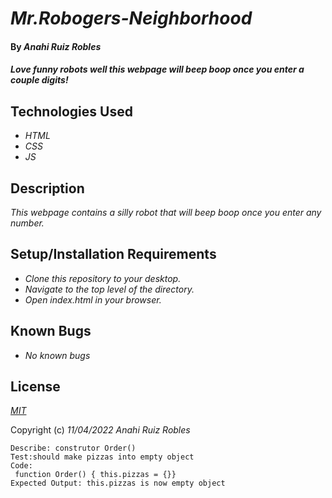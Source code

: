 # _Mr.Robogers-Neighborhood_

#### By _**Anahi Ruiz Robles**_

#### _Love funny robots well this webpage will beep boop once you enter a couple digits!_

## Technologies Used

* _HTML_
* _CSS_
* _JS_

## Description

_This webpage contains a silly robot that will beep boop once you enter any number._

## Setup/Installation Requirements

* _Clone this repository to your desktop._
* _Navigate to the top level of the directory._
* _Open index.html in your browser._

## Known Bugs

* _No known bugs_

## License

_[MIT](https://choosealicense.com/licenses/mit/)_

Copyright (c) _11/04/2022_ _Anahi Ruiz Robles_

```
Describe: construtor Order()
Test:should make pizzas into empty object
Code: 
 function Order() { this.pizzas = {}}
Expected Output: this.pizzas is now empty object


```
